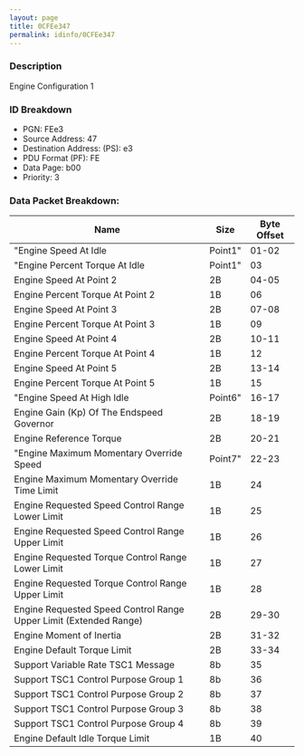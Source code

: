 ```yaml
---
layout: page
title: 0CFEe347
permalink: idinfo/0CFEe347
---
```


### Description

Engine Configuration 1

### ID Breakdown
<ul>
 <li>PGN: FEe3</li>
 <li>Source Address: 47</li>
 <li>Destination Address: (PS): e3</li>
 <li>PDU Format (PF): FE</li>
 <li>Data Page: b00</li>
 <li>Priority: 3</li>
</ul>

### Data Packet Breakdown:

| Name | Size | Byte Offset |
| ---- | ---- | ----------- |
| "Engine Speed At Idle | Point1" | 01-02 |
| "Engine Percent Torque At Idle | Point1" | 03 |
| Engine Speed At Point 2 | 2B | 04-05 |
| Engine Percent Torque At Point 2 | 1B | 06 |
| Engine Speed At Point 3 | 2B | 07-08 |
| Engine Percent Torque At Point 3 | 1B | 09 |
| Engine Speed At Point 4 | 2B | 10-11 |
| Engine Percent Torque At Point 4 | 1B | 12 |
| Engine Speed At Point 5 | 2B | 13-14 |
| Engine Percent Torque At Point 5 | 1B | 15 |
| "Engine Speed At High Idle | Point6" | 16-17 |
| Engine Gain (Kp) Of The Endspeed Governor | 2B | 18-19 |
| Engine Reference Torque | 2B | 20-21 |
| "Engine Maximum Momentary Override Speed | Point7" | 22-23 |
| Engine Maximum Momentary Override Time Limit | 1B | 24 |
| Engine Requested Speed Control Range Lower Limit | 1B | 25 |
| Engine Requested Speed Control Range Upper Limit | 1B | 26 |
| Engine Requested Torque Control Range Lower Limit | 1B | 27 |
| Engine Requested Torque Control Range Upper Limit | 1B | 28 |
| Engine Requested Speed Control Range Upper Limit (Extended Range) | 2B | 29-30 |
| Engine Moment of Inertia | 2B | 31-32 |
| Engine Default Torque Limit | 2B | 33-34 |
| Support Variable Rate TSC1 Message | 8b | 35 |
| Support TSC1 Control Purpose Group 1 | 8b | 36 |
| Support TSC1 Control Purpose Group 2 | 8b | 37 |
| Support TSC1 Control Purpose Group 3 | 8b | 38 |
| Support TSC1 Control Purpose Group 4 | 8b | 39 |
| Engine Default Idle Torque Limit | 1B | 40 |
